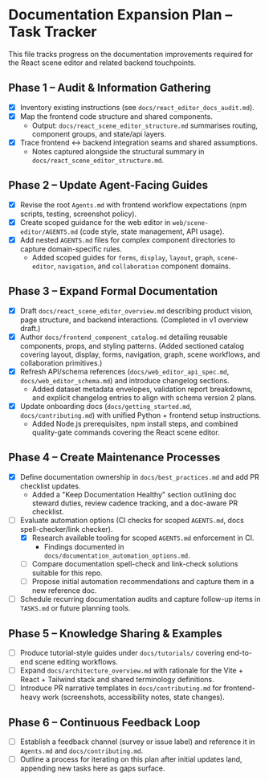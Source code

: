 # Documentation Expansion Plan – Task Tracker

This file tracks progress on the documentation improvements required for the React scene editor and related backend touchpoints.

## Phase 1 – Audit & Information Gathering
- [x] Inventory existing instructions (see `docs/react_editor_docs_audit.md`).
- [x] Map the frontend code structure and shared components.
  - Output: `docs/react_scene_editor_structure.md` summarises routing, component groups, and state/api layers.
- [x] Trace frontend ↔ backend integration seams and shared assumptions.
  - Notes captured alongside the structural summary in `docs/react_scene_editor_structure.md`.

## Phase 2 – Update Agent-Facing Guides
- [x] Revise the root `Agents.md` with frontend workflow expectations (npm scripts, testing, screenshot policy).
- [x] Create scoped guidance for the web editor in `web/scene-editor/AGENTS.md` (code style, state management, API usage).
- [x] Add nested `AGENTS.md` files for complex component directories to capture domain-specific rules.
  - Added scoped guides for `forms`, `display`, `layout`, `graph`, `scene-editor`, `navigation`, and `collaboration` component domains.

## Phase 3 – Expand Formal Documentation
- [x] Draft `docs/react_scene_editor_overview.md` describing product vision, page structure, and backend interactions. (Completed in v1 overview draft.)
- [x] Author `docs/frontend_component_catalog.md` detailing reusable components, props, and styling patterns. (Added sectioned catalog covering layout, display, forms, navigation, graph, scene workflows, and collaboration primitives.)
- [x] Refresh API/schema references (`docs/web_editor_api_spec.md`, `docs/web_editor_schema.md`) and introduce changelog sections.
  - Added dataset metadata envelopes, validation report breakdowns, and explicit changelog entries to align with schema version 2 plans.
- [x] Update onboarding docs (`docs/getting_started.md`, `docs/contributing.md`) with unified Python + frontend setup instructions.
  - Added Node.js prerequisites, npm install steps, and combined quality-gate commands covering the React scene editor.

## Phase 4 – Create Maintenance Processes
- [x] Define documentation ownership in `docs/best_practices.md` and add PR checklist updates.
  - Added a "Keep Documentation Healthy" section outlining doc steward duties, review cadence tracking, and a doc-aware PR checklist.
- [ ] Evaluate automation options (CI checks for scoped `AGENTS.md`, docs spell-checker/link checker).
  - [x] Research available tooling for scoped `AGENTS.md` enforcement in CI.
    - Findings documented in `docs/documentation_automation_options.md`.
  - [ ] Compare documentation spell-check and link-check solutions suitable for this repo.
  - [ ] Propose initial automation recommendations and capture them in a new reference doc.
- [ ] Schedule recurring documentation audits and capture follow-up items in `TASKS.md` or future planning tools.

## Phase 5 – Knowledge Sharing & Examples
- [ ] Produce tutorial-style guides under `docs/tutorials/` covering end-to-end scene editing workflows.
- [ ] Expand `docs/architecture_overview.md` with rationale for the Vite + React + Tailwind stack and shared terminology definitions.
- [ ] Introduce PR narrative templates in `docs/contributing.md` for frontend-heavy work (screenshots, accessibility notes, state changes).

## Phase 6 – Continuous Feedback Loop
- [ ] Establish a feedback channel (survey or issue label) and reference it in `Agents.md` and `docs/contributing.md`.
- [ ] Outline a process for iterating on this plan after initial updates land, appending new tasks here as gaps surface.
